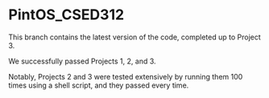 # PintOS_CSED312

This branch contains the latest version of the code, completed up to Project 3. 

We successfully passed Projects 1, 2, and 3. 

Notably, Projects 2 and 3 were tested extensively by running them 100 times using a shell script, and they passed every time.
